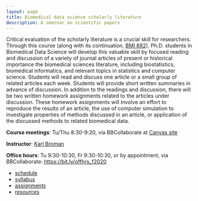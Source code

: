 ```yaml
---
layout: page
title: Biomedical data science scholarly literature
description: A seminar on scientific papers
---
```


Critical evaluation of the scholarly literature is a crucial skill for
researchers. Through this course (along with its continuation, [BMI
882](https://kbroman.org/BMI882)), Ph.D. students in Biomedical Data Science will develop this
valuable skill by focused reading and discussion of a variety of
journal articles of present or historical importance the biomedical
sciences literature, including biostatistics, biomedical informatics,
and relevant topics in statistics and computer science. Students will
read and discuss one article or a small group of related articles each
week. Students will provide short written summaries in advance of
discussion. In addition to the readings and discussion,
there will be two written homework assignments
related to the articles under discussion. These homework assignments
will involve an effort to reproduce the results of an article, the use
of computer simulation to investigate properties of methods discussed
in an article, or application of the discussed methods to related
biomedical data.

**Course meetings**: Tu/Thu 8:30-9:20, via BBCollaborate at [Canvas site](https://canvas.wisc.edu)

**Instructor**: [Karl Broman](https://kbroman.org)

**Office hours**: Tu 9:30-10:30, Fr 9:30-10:30, or by appointment,
via BBCollaborate: <https://bit.ly/offhrs_f2020>

- [schedule](schedule.html)
- [syllabus](syllabus.html)
- [assignments](assignments.html)
- [resources](resources.html)
